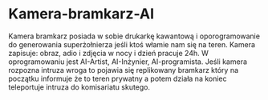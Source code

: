 # Kamera-bramkarz-AI
Kamera bramkarz posiada w sobie drukarkę kawantową i oporogramowanie do generowania superżołnierza jeśli ktoś włamie nam się na teren. Kamera zapisuje: obraz, adio i zdjęcia w nocy i dzień pracuje 24h. W oprogramowaniu jest AI-Artist, AI-Inżynier, AI-programista. Jeśli kamera rozpozna intruza wroga to pojawia się replikowany bramkarz który na początku informuje że to teren prywatny a potem działa na koniec teleportuje intruza do komisariatu skutego.  
